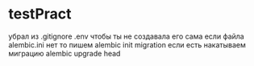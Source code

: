 # testPract
убрал из .gitignore .env 
чтобы ты не создавала его сама
если файла alembic.ini нет тo пишем alembic init migration
если есть накатываем миграцию alembic upgrade head
